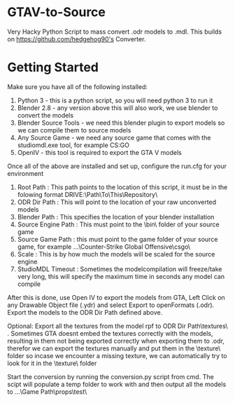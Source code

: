 # GTAV-to-Source
Very Hacky Python Script to mass convert .odr models to .mdl.
This builds on https://github.com/hedgehog90's Converter.


# Getting Started

Make sure you have all of the following installed:

1. Python 3 - this is a python script, so you will need python 3 to run it
2. Blender 2.8 - any version above this will also work, we use blender to convert the models
3. Blender Source Tools - we need this blender plugin to export models so we can compile them to source models
4. Any Source Game - we need any source game that comes with the studiomdl.exe tool, for example CS:GO
5. OpenIV - this tool is required to export the GTA V models

Once all of the above are installed and set up, configure the run.cfg for your environment

1. Root Path : This path points to the location of this script, it must be in the folowing format DRIVE:\Path\To\This\Repository\
2. ODR Dir Path : This will point to the location of your raw unconverted models
3. Blender Path : This specifies the location of your blender installation
4. Source Engine Path : This must point to the \bin\ folder of your source game
5. Source Game Path : this must point to the game folder of your source game, for example ...\Counter-Strike Global Offensive\csgo\
6. Scale : This is by how much the models will be scaled for the source engine
7. StudioMDL Timeout : Sometimes the modelcompilation will freeze/take very long, this will specify the maximum time in seconds any model can compile

After this is done, use Open IV to export the models from GTA, Left Click on any Drawable Object file (.ydr) and select Export to openFormats (.odr). Export the models to the ODR Dir Path defined above.

Optional: Export all the textures from the model rpf to ODR Dir Path\textures\ . Sometimes GTA doesnt embed the textures correctly with the models, resulting in them not being exported correctly when exporting them to .odr, therefor we can export the textures manually and put them in the \texture\ folder so incase we encounter a missing texture, we can automatically try to look for it in the \texture\ folder

Start the conversion by running the conversion.py script from cmd.
The scipt will populate a temp folder to work with and then output all the models to ...\Game Path\props\test\



